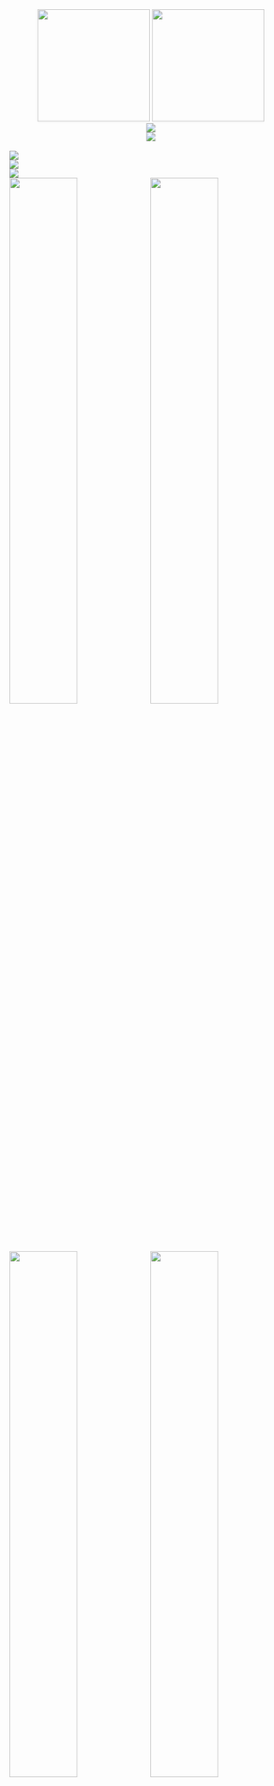 <div align="center">

<img src="https://github-readme-stats.vercel.app/api?username=WindTunnelRetirement&show_icons=true&theme=tokyonight&hide_border=true&count_private=true&include_all_commits=true" height="200" />
<img src="https://github-readme-stats.vercel.app/api/top-langs/?username=WindTunnelRetirement&layout=compact&theme=tokyonight&hide_border=true&count_private=true&card_width=445&langs_count=8" height="200" />
</div>
<div align="center">
<img src="https://streak-stats.demolab.com/?user=WindTunnelRetirement&theme=synthwave&hide_border=true&background=0,000428,004e92&stroke=00f5ff&ring=00f5ff&fire=ffd700&currStreakLabel=00f5ff&sideNums=ffffff&currStreakNum=ffffff&dates=ffffff&sideLabels=00f5ff&border_radius=15" />
</div>
</div>

<div align="center">

<img src="https://streak-stats.demolab.com/?user=WindTunnelRetirement&theme=tokyonight&hide_border=true" />

</div>

<br/>

<img src="https://streak-stats.demolab.com/?user=WindTunnelRetirement&theme=tokyonight&hide_border=true" />

<br/>

<img src="https://github-profile-trophy.vercel.app/?username=WindTunnelRetirement&theme=onedark&no-frame=true&no-bg=true&margin-w=4&column=6" />

<br/>

<img src="https://github-profile-summary-cards.vercel.app/api/cards/profile-details?username=WindTunnelRetirement&theme=tokyonight" />

<br/>

<img src="https://github-profile-summary-cards.vercel.app/api/cards/stats?username=WindTunnelRetirement&theme=tokyonight" width="49%" />
<img src="https://github-profile-summary-cards.vercel.app/api/cards/repos-per-language?username=WindTunnelRetirement&theme=tokyonight" width="49%" />

<br/>

<img src="https://github-profile-summary-cards.vercel.app/api/cards/most-commit-language?username=WindTunnelRetirement&theme=tokyonight" width="49%" />
<img src="https://github-profile-summary-cards.vercel.app/api/cards/productive-time?username=WindTunnelRetirement&theme=tokyonight&utcOffset=9" width="49%" />

</div>
